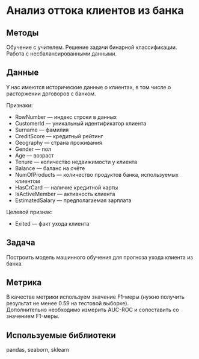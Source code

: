 # Анализ оттока клиентов из банка  

## Методы
Обучение с учителем. Решение задачи бинарной классификации. Работа с несбалансированными данными.  

## Данные  
У нас имеются исторические данные о клиентах, в том числе о расторжении договоров с банком.  

Признаки:
- RowNumber — индекс строки в данных
- CustomerId — уникальный идентификатор клиента
- Surname — фамилия
- CreditScore — кредитный рейтинг
- Geography — страна проживания
- Gender — пол
- Age — возраст
- Tenure — количество недвижимости у клиента
- Balance — баланс на счёте
- NumOfProducts — количество продуктов банка, используемых клиентом
- HasCrCard — наличие кредитной карты
- IsActiveMember — активность клиента
- EstimatedSalary — предполагаемая зарплата

Целевой признак:
- Exited — факт ухода клиента  

## Задача
Построить модель машинного обучения для прогноза ухода клиента из банка.  

## Метрика
В качестве метрики используем значение F1-меры (нужно получить результат не менее 0.59 на тестовой выборке).  
Дополнительно необходимо измерить AUC-ROC и сопоставить со значением F1-меры.

## Используемые библиотеки
pandas, seaborn, sklearn 

